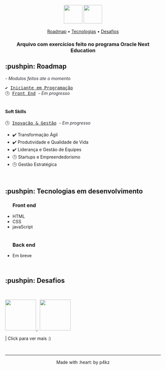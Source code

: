 <p align="center">
  <img height="60px" src="https://i.imgur.com/7FeXtgT.png">
  <img height="60px" src="https://cursos.alura.com.br/assets/images/logos/logo-alura.svg">
</p>

<p align="center">
    <a href="https://github.com/p4kz/oracle-next-education#roadmap">Roadmap</a>
  • <a href="https://github.com/p4kz/oracle-next-education#techs">Tecnologias</a> 
  • <a href="https://github.com/p4kz/oracle-next-education#challenge">Desafios</a>
    <h3 align="center">Arquivo com exercícios feito no programa Oracle Next Education
    </h3>
</p>

<h2>:pushpin: Roadmap</h2>
<em style="color:#2b2a33;"> - Modulos feitos ate o momento</em>
<br>
<p id="roadmap">
  <kbd>✔️
     <a href="./01 - Iniciante em Programação F2T2 - ONE">Iniciante em Programação</a> 
  </kbd>
  <br>
  <kbd>🕒
    <a href="./02 - Front End F2T2 - ONE">Front End</a>  
  </kbd>
  <em style="color:#2b2a33;"> - Em progresso</em>
  <br>
  <br>
  <h4>Soft Skills</h4>
  <kbd>🕒
    <a href="">Inovação & Gestão</a>  
  </kbd>
  <em style="color:#2b2a33;"> - Em progresso</em>
    <ul>
      <li>✔️ Transformação Ágil </li>
      <li>✔️ Produtividade e Qualidade de Vida </li>
      <li>✔️ Liderança e Gestão de Equipes </li>
      <li>🕒 Startups e Empreendedorismo </li>
      <li>🕒 Gestão Estratégica</li>
    </ul>
  <br>
</p>

<h2> :pushpin: Tecnologias em desenvolvimento</h2>

<ul id="techs">
  <h3><strong>Front end</strong></h3>
  <li>HTML</li>
  <li>CSS</li>
  <li>javaScript</li>
  <br>
  <h3><strong>Back end</strong></h3>
  <li>Em breve</li>
</ul>
<br>

<h2> :pushpin: Desafios</h2>
<br>

<p id="challenge">
  <a href="https://github.com/p4kz/a-deco" target="_blank"> 
    <img src="https://i.imgur.com/LVI3goy.png" width="100px">
  </a>
  .
  <a href="https://github.com/p4kz/four-k" target="_blank"> 
    <img src="https://i.imgur.com/GKDsDgn.png" width="100px">
  </a>

  | Click para ver mais :)
</p>

<br>
<footer>
<hr></hr>
<p align="center">Made with :heart: by p4kz</p>
</footer>
